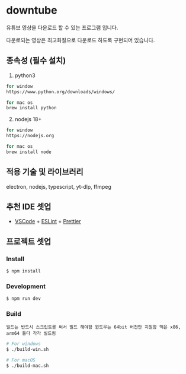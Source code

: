 # downtube

유튜브 영상을 다운로드 할 수 있는 프로그램 입니다.

다운로되는 영상은 최고화질으로 다운로드 하도록 구현되어 있습니다.

## 종속성 (필수 설치)

1. python3

```bash
for window
https://www.python.org/downloads/windows/

for mac os
brew install python
```

2. nodejs 18+

```bash
for window
https://nodejs.org

for mac os
brew install node
```

## 적용 기술 및 라이브러리
electron, nodejs, typescript, yt-dlp, ffmpeg


## 추천 IDE 셋업

- [VSCode](https://code.visualstudio.com/) + [ESLint](https://marketplace.visualstudio.com/items?itemName=dbaeumer.vscode-eslint) + [Prettier](https://marketplace.visualstudio.com/items?itemName=esbenp.prettier-vscode)

## 프로젝트 셋업

### Install

```bash
$ npm install
```

### Development

```bash
$ npm run dev
```

### Build
``
빌드는 반드시 스크립트를 써서 빌드 해야함
윈도우는 64bit 버전만 지원함
맥은 x86, arm64 둘다 각각 빌드됨
``

```bash
# For windows
$ ./build-win.sh

# For macOS
$ ./build-mac.sh
```
